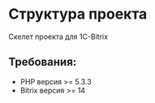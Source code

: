 Cтруктура проекта
===

Скелет проекта для 1C-Bitrix

## Требования:

 - PHP версия >= 5.3.3
 - Bitrix версия >= 14

